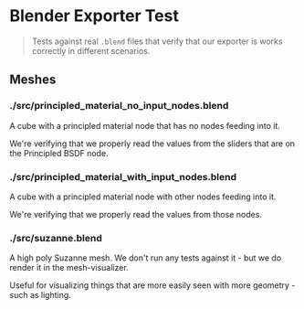 # Blender Exporter Test

> Tests against real `.blend` files that verify that our exporter is works correctly in different scenarios.

## Meshes

### ./src/principled_material_no_input_nodes.blend

A cube with a principled material node that has no nodes feeding into it.

We're verifying that we properly read the values from the sliders that are on the Principled BSDF node.

### ./src/principled_material_with_input_nodes.blend

A cube with a principled material node with other nodes feeding into it.

We're verifying that we properly read the values from those nodes.

### ./src/suzanne.blend

A high poly Suzanne mesh. We don't run any tests against it - but we do render it in the mesh-visualizer.

Useful for visualizing things that are more easily seen with more geometry - such as lighting.

